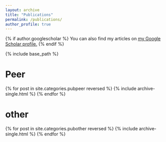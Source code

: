 ```yaml
---
layout: archive
title: "Publications"
permalink: /publications/
author_profile: true
---
```


{% if author.googlescholar %}
  You can also find my articles on <u><a href="{{author.googlescholar}}">my Google Scholar profile</a>.</u>
{% endif %}

{% include base_path %}

Peer
====
{% for post in site.categories.pubpeer reversed %}
  {% include archive-single.html %}
{% endfor %}

other
====
{% for post in site.categories.pubother reversed %}
  {% include archive-single.html %}
{% endfor %}

